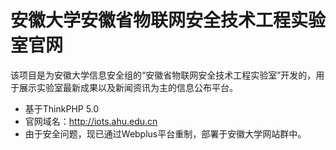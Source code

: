 # 安徽大学安徽省物联网安全技术工程实验室官网

该项目是为安徽大学信息安全组的“安徽省物联网安全技术工程实验室”开发的，用于展示实验室最新成果以及新闻资讯为主的信息公布平台。

- 基于ThinkPHP 5.0
- 官网域名：http://iots.ahu.edu.cn
- 由于安全问题，现已通过Webplus平台重制，部署于安徽大学网站群中。
